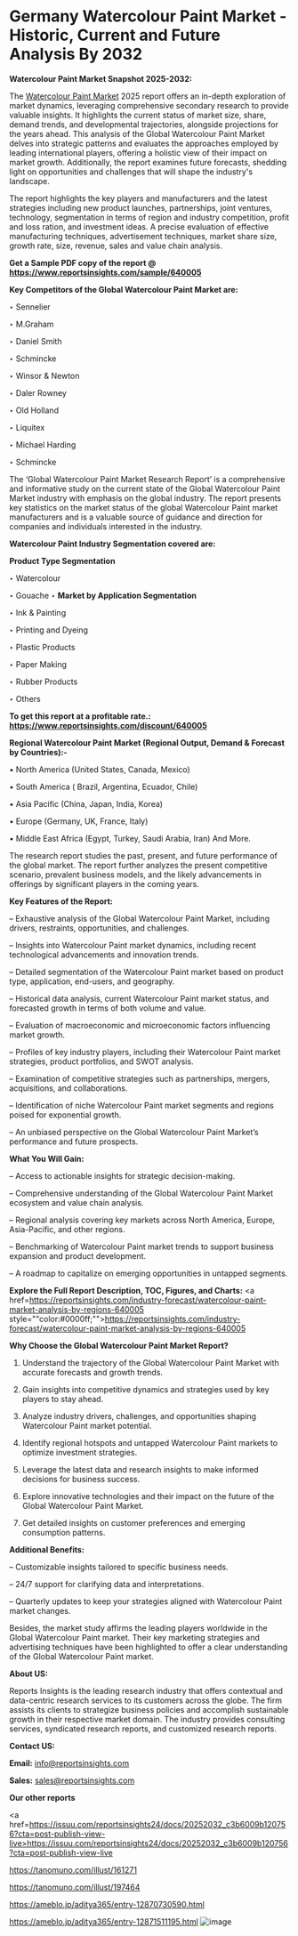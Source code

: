 # Germany Watercolour Paint Market - Historic, Current and Future Analysis By 2032

<strong>Watercolour Paint Market Snapshot 2025-2032:</strong>

The <a href=https://www.reportsinsights.com/sample/640005>Watercolour Paint Market</a> 2025 report offers an in-depth exploration of market dynamics, leveraging comprehensive secondary research to provide valuable insights. It highlights the current status of market size, share, demand trends, and developmental trajectories, alongside projections for the years ahead. This analysis of the Global Watercolour Paint Market delves into strategic patterns and evaluates the approaches employed by leading international players, offering a holistic view of their impact on market growth. Additionally, the report examines future forecasts, shedding light on opportunities and challenges that will shape the industry's landscape.

The report highlights the key players and manufacturers and the latest strategies including new product launches, partnerships, joint ventures, technology, segmentation in terms of region and industry competition, profit and loss ration, and investment ideas. A precise evaluation of effective manufacturing techniques, advertisement techniques, market share size, growth rate, size, revenue, sales and value chain analysis.

<strong>Get a Sample PDF copy of the report @ <a href=https://www.reportsinsights.com/sample/640005 style=color:#0000ff;>https://www.reportsinsights.com/sample/640005</a></strong>

<strong>Key Competitors of the Global Watercolour Paint Market are:</strong>

‣ Sennelier

‣ M.Graham

‣ Daniel Smith

‣ Schmincke

‣ Winsor & Newton

‣ Daler Rowney

‣ Old Holland

‣ Liquitex

‣ Michael Harding

‣ Schmincke

The ‘Global Watercolour Paint Market Research Report’ is a comprehensive and informative study on the current state of the Global Watercolour Paint Market industry with emphasis on the global industry. The report presents key statistics on the market status of the global Watercolour Paint market manufacturers and is a valuable source of guidance and direction for companies and individuals interested in the industry.

<strong>Watercolour Paint Industry Segmentation covered are:</strong>

<strong>Product Type Segmentation</strong>

‣ Watercolour

‣ Gouache
‣ 
<strong>Market by Application Segmentation</strong>

‣ Ink & Painting

‣ Printing and Dyeing

‣ Plastic Products

‣ Paper Making

‣ Rubber Products

‣ Others

<strong>To get this report at a profitable rate.: <a href=https://www.reportsinsights.com/discount/640005 style=color:#0000ff;>https://www.reportsinsights.com/discount/640005</a></strong>

<strong>Regional Watercolour Paint Market (Regional Output, Demand &amp; Forecast by Countries):-</strong>

• North America (United States, Canada, Mexico)

• South America ( Brazil, Argentina, Ecuador, Chile)

• Asia Pacific (China, Japan, India, Korea)

• Europe (Germany, UK, France, Italy)

• Middle East Africa (Egypt, Turkey, Saudi Arabia, Iran) And More.

The research report studies the past, present, and future performance of the global market. The report further analyzes the present competitive scenario, prevalent business models, and the likely advancements in offerings by significant players in the coming years.

<strong>Key Features of the Report:</strong>

– Exhaustive analysis of the Global Watercolour Paint Market, including drivers, restraints, opportunities, and challenges.

– Insights into Watercolour Paint market dynamics, including recent technological advancements and innovation trends.

– Detailed segmentation of the Watercolour Paint market based on product type, application, end-users, and geography.

– Historical data analysis, current Watercolour Paint market status, and forecasted growth in terms of both volume and value.

– Evaluation of macroeconomic and microeconomic factors influencing market growth.

– Profiles of key industry players, including their Watercolour Paint market strategies, product portfolios, and SWOT analysis.

– Examination of competitive strategies such as partnerships, mergers, acquisitions, and collaborations.

– Identification of niche Watercolour Paint market segments and regions poised for exponential growth.

– An unbiased perspective on the Global Watercolour Paint Market’s performance and future prospects.

<strong>What You Will Gain:</strong>

– Access to actionable insights for strategic decision-making.

– Comprehensive understanding of the Global Watercolour Paint Market ecosystem and value chain analysis.

– Regional analysis covering key markets across North America, Europe, Asia-Pacific, and other regions.

– Benchmarking of Watercolour Paint market trends to support business expansion and product development.

– A roadmap to capitalize on emerging opportunities in untapped segments.

<strong>Explore the Full Report Description, TOC, Figures, and Charts:</strong>
<a href=https://reportsinsights.com/industry-forecast/watercolour-paint-market-analysis-by-regions-640005 style=""color:#0000ff;"">https://reportsinsights.com/industry-forecast/watercolour-paint-market-analysis-by-regions-640005</a>

<strong>Why Choose the Global Watercolour Paint Market Report?</strong>

1. Understand the trajectory of the Global Watercolour Paint Market with accurate forecasts and growth trends.

2. Gain insights into competitive dynamics and strategies used by key players to stay ahead.

3. Analyze industry drivers, challenges, and opportunities shaping Watercolour Paint market potential.

4. Identify regional hotspots and untapped Watercolour Paint markets to optimize investment strategies.

5. Leverage the latest data and research insights to make informed decisions for business success.

6. Explore innovative technologies and their impact on the future of the Global Watercolour Paint Market.

7. Get detailed insights on customer preferences and emerging consumption patterns.

<strong>Additional Benefits:</strong>

– Customizable insights tailored to specific business needs.

– 24/7 support for clarifying data and interpretations.

– Quarterly updates to keep your strategies aligned with Watercolour Paint market changes.

Besides, the market study affirms the leading players worldwide in the Global Watercolour Paint market. Their key marketing strategies and advertising techniques have been highlighted to offer a clear understanding of the Global Watercolour Paint market.

<strong><strong>About US</strong>:</strong>

Reports Insights is the leading research industry that offers contextual and data-centric research services to its customers across the globe. The firm assists its clients to strategize business policies and accomplish sustainable growth in their respective market domain. The industry provides consulting services, syndicated research reports, and customized research reports.

<strong>Contact US:</strong>

<p class=><b>Email:</b> <a href=mailto:info@reportsinsights.com>info@reportsinsights.com</a></p>
<p class=><b>Sales:</b> <a href=mailto:sales@reportsinsights.com>sales@reportsinsights.com</a></p>

<strong>Our other reports</strong>

<a href=https://issuu.com/reportsinsights24/docs/20252032_c3b6009b120756?cta=post-publish-view-live>https://issuu.com/reportsinsights24/docs/20252032_c3b6009b120756?cta=post-publish-view-live</a>

<a href=https://tanomuno.com/illust/161271>https://tanomuno.com/illust/161271</a>

<a href=https://tanomuno.com/illust/197464>https://tanomuno.com/illust/197464</a>

<a href=https://ameblo.jp/aditya365/entry-12870730590.html>https://ameblo.jp/aditya365/entry-12870730590.html</a>

<a href=https://ameblo.jp/aditya365/entry-12871511195.html>https://ameblo.jp/aditya365/entry-12871511195.html</a>
![image](https://github.com/user-attachments/assets/60020327-62d0-4b82-bb3c-be506d739f7d)
